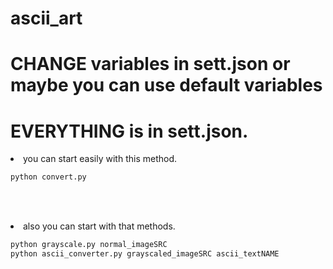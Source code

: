# ascii_art

# CHANGE variables in sett.json or maybe you can use default variables
# EVERYTHING is in sett.json.

<li>you can start easily with this method.</li>

```sh
python convert.py
```
<br><br>
<li>also you can start with that methods.</li>

```sh
python grayscale.py normal_imageSRC
python ascii_converter.py grayscaled_imageSRC ascii_textNAME  
```
